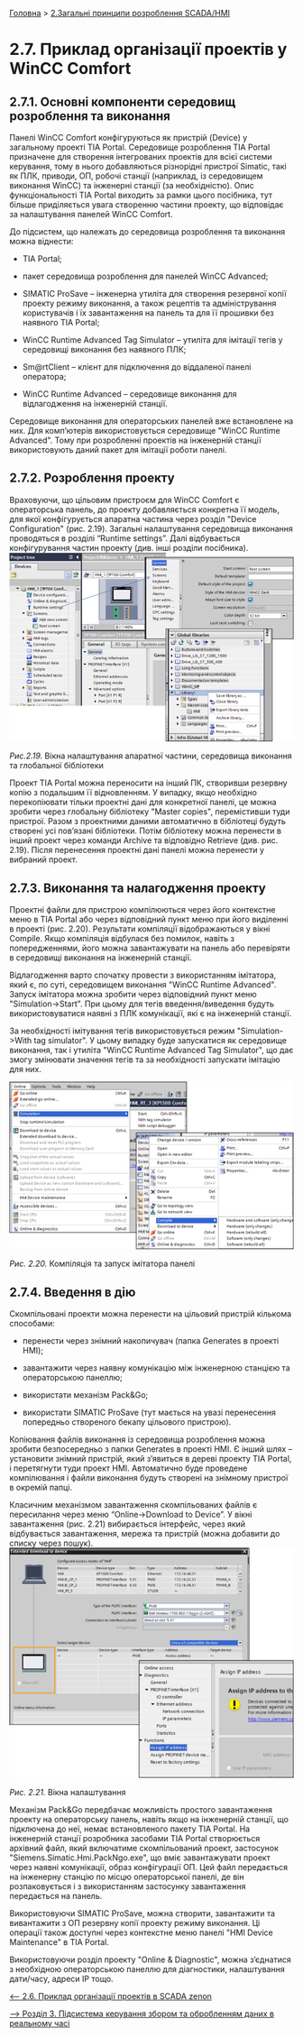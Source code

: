 [Головна](README.md) > [2.Загальні принципи розроблення SCADA/HMI](2.md)

# 2.7. Приклад організації проектів у WinCC Comfort

## 2.7.1. Основні компоненти середовищ розроблення та виконання 

Панелі WinCC Comfort конфігуруються як пристрій (Device) у загальному проекті TIA Portal. Середовище розроблення TIA Portal призначене для створення інтегрованих проектів для всієї системи керування, тому в нього добавляються різнорідні пристрої Simatic, такі як ПЛК, приводи, ОП, робочі станції (наприклад, із середовищем виконання WinCC) та інженерні станції (за необхідністю). Опис функціональності TIA Portal виходить за рамки цього посібника, тут більше приділяється увага створенню частини проекту, що відповідає за налаштування панелей WinCC Comfort.

До підсистем, що належать до середовища розроблення та виконання можна віднести:

- TIA Portal;

- пакет середовища розроблення для панелей WinCC Advanced;

- SIMATIC ProSave – інженерна утиліта для створення резервної копії проекту режиму виконання, а також рецептів та адміністрування користувачів і їх завантаження на панель та для її прошивки без наявного TIA Portal; 

- WinCC Runtime Advanced Tag Simulator – утиліта для імітації тегів у середовищі виконання без наявного ПЛК;

- Sm@rtClient – клієнт для підключення до віддаленої панелі оператора;

- WinCC Runtime Advanced – середовище виконання для відлагодження на інженерній станції. 

Середовище виконання для операторських панелей вже встановлене на них. Для комп’ютерів використовується середовище "WinCC Runtime Advanced". Тому при розробленні проектів на інженерній станції використовують даний пакет для імітації роботи панелі. 

## 2.7.2. Розроблення проекту

Враховуючи, що цільовим пристроєм для WinCC Comfort є операторська панель, до проекту добавляється конкретна її модель, для якої конфігурується апаратна частина через розділ "Device Configuration" (рис. 2.19). Загальні налаштування середовища виконання проводяться в розділі “Runtime settings”. Далі відбувається конфігурування частин проекту (див. інші розділи посібника).  
<a href="media2/2_19.png" target="_blank"><img src="media2/2_19.png"/></a> 

*Рис.2.19.* Вікна налаштування апаратної частини, середовища виконання та глобальної бібліотеки

Проект TIA Portal можна переносити на інший ПК, створивши резервну копію з подальшим її відновленням. У випадку, якщо необхідно перекопіювати тільки проектні дані для конкретної панелі, це можна зробити через глобальну бібліотеку "Master copies", перемістивши туди пристрої. Разом з проектними даними автоматично в бібліотеці будуть створені усі пов’язані бібліотеки. Потім бібліотеку можна перенести в інший проект через команди Archive та відповідно Retrieve (див. рис. 2.19). Після перенесення проектні дані панелі можна перенести у вибраний проект. 

## 2.7.3. Виконання та налагодження проекту

Проектні файли для пристрою компілюються через його контекстне меню в TIA Portal або через відповідний пункт меню при його виділенні в проекті (рис. 2.20). Результати компіляції відображаються у вікні Compile. Якщо компіляція відбулася без помилок, навіть з попередженнями, його можна завантажувати на панель або перевіряти в середовищі виконання на інженерній станції.

Відлагодження варто спочатку провести з використанням імітатора, який є, по суті, середовищем виконання "WinCC Runtime Advanced". Запуск імітатора можна зробити через відповідний пункт меню "Simulation->Start". При цьому для тегів введення/виведення будуть використовуватися наявні з ПЛК комунікації, які є на інженерній станції. 

За необхідності імітування тегів використовується режим "Simulation->With tag simulator". У цьому випадку буде запускатися як середовище виконання, так і утиліта "WinCC Runtime Advanced Tag Simulator", що дає змогу змінювати значення тегів та за необхідності запускати імітацію для них.     

<a href="media2/2_20.png" target="_blank"><img src="media2/2_20.png"/></a> 

*Рис. 2.20.* Компіляція та запуск імітатора панелі 

## 2.7.4. Введення в дію

Скомпільовані проекти можна перенести на цільовий пристрій кількома способами:

- перенести через знімний накопичувач (папка Generates в проекті HMI);

- завантажити через наявну комунікацію між інженерною станцією та операторською панеллю;

- використати механізм Pack&Go;

- використати SIMATIC ProSave (тут мається на увазі перенесення попередньо створеного бекапу цільового пристрою).

Копіювання файлів виконання із середовища розроблення можна зробити безпосередньо з папки Generates в проекті HMI. Є інший шлях – установити знімний пристрій, який з’явиться в дереві проекту TIA Portal, і перетягнути туди проект HMI. Автоматично буде проведене компілювання і файли виконання будуть створені на знімному пристрої в окремій папці.    

Класичним механізмом завантаження скомпільованих файлів є пересилання через меню “Online->Download to Device”. У вікні завантаження (рис. 2.21) вибирається інтерфейс, через який відбувається завантаження, мережа та пристрій (можна добавити до списку через пошук).   
<a href="media2/2_21.png" target="_blank"><img src="media2/2_21.png"/></a> 

*Рис. 2.21.* Вікна налаштування

Механізм Pack&Go передбачає можливість простого завантаження проекту на операторську панель, навіть якщо на інженерній станції, що підключена до неї, немає встановленого пакету TIA Portal. На інженерній станції розробника засобами TIA Portal створюється архівний файл, який включатиме скомпільований проект, застосунок "Siemens.Simatic.Hmi.PackNgo.exe", що вміє завантажувати проект через наявні комунікації, образ конфігурації ОП. Цей файл передається на інженерну станцію по місцю операторської панелі, де він розпаковується і з використанням застосунку завантаження передається на панель.

Використовуючи SIMATIC ProSave, можна створити, завантажити та вивантажити з ОП резервну копії проекту режиму виконання. Ці операції також доступні через контекстне меню панелі "HMI Device Maintenance" в TIA Portal.  

Використовуючи розділ проекту "Online & Diagnostic", можна з’єднатися з необхідною операторською панеллю для діагностики, налаштування дати/часу, адреси IP тощо. 

[<-- 2.6. Приклад організації проектів в SCADA zenon](2_6.md)

[--> Розділ 3. Підсистема керування збором та обробленням даних в реальному часі](3.md)
